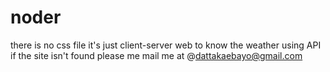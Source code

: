 # noder
 there is no css file it's just client-server web to know the weather using API 
 if the site isn't found please me mail me at @dattakaebayo@gmail.com
 
